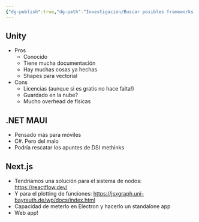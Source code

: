 ```yaml
---
{"dg-publish":true,"dg-path":"Investigación/Buscar posibles frameworks para la app del TFG.md","permalink":"/investigacion/buscar-posibles-frameworks-para-la-app-del-tfg/"}
---
```


## Unity
+ Pros
	+ Conocido
	+ Tiene mucha documentación
	+ Hay muchas cosas ya hechas
	+ Shapes para vectorial
+ Cons
	+ Licencias (aunque si es gratis no hace falta!)
	+ Guardado en la nube?
	+ Mucho overhead de físicas

## .NET MAUI

- Pensado más para móviles
- C#. Pero del malo
- Podría rescatar los apuntes de DSI methinks
## Next.js

+ Tendríamos una solución para el sistema de nodos: https://reactflow.dev/
+ Y para el plotting de funciones: https://jsxgraph.uni-bayreuth.de/wp/docs/index.html
+ Capacidad de meterlo en Electron y hacerlo un standalone app
+ Web app!


